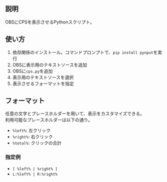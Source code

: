 ## 説明
OBSにCPSを表示させるPythonスクリプト。

## 使い方
1. 依存関係のインストール。コマンドプロンプトで、`pip install pynput`を実行
2. OBSに表示用のテキストソースを追加
3. OBSに`cps.py`を追加
4. 表示用のテキストソースを選択
5. 表示させるフォーマットを指定

## フォーマット
任意の文字とプレースホルダーを用いて、表示をカスタマイズできる。  
利用可能なプレースホルダーは以下の通り。

- `%left%`: 左クリック
- `%right%`: 右クリック
- `%total%`: クリックの合計

### 指定例
- `[ %left% | %right% ]`
- `L:%left% | R:%right%`
